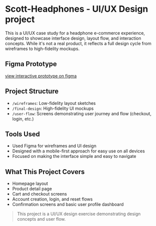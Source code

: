 # Scott-Headphones - UI/UX Design project
This is a UI/UX case study for a headphone e-commerce experience, designed to showcase interface design, layout flow, and interaction concepts. While it's not a real product, it reflects a full design cycle from wireframes to high-fidelity mockups.
## Figma Prototype
[view interactive prototype on figma](https://www.figma.com/proto/PEyrBNtSJldyEO6iuV6yp3/Scott-ecom-v1?node-id=177-130&p=f&t=bkjphN6fxJjZzRbu-1&scaling=scale-down&content-scaling=fixed&page-id=177%3A126&starting-point-node-id=177%3A130)
## Project Structure
- `/wireframes`: Low-fidelity layout sketches
- `/final-design`: High-fidelity UI mockups
- `/user-flow`: Screens demonstrating user journey and flow (checkout, login, etc.) 
## Tools Used
- Used Figma for wireframes and UI design
- Designed with a mobile-first approach for easy use on all devices
- Focused on making the interface simple and easy to navigate
## What This Project Covers
- Homepage layout
- Product detail page
- Cart and checkout screens
- Account creation, login, and reset flows
- Confirmation screens and basic user profile dashboard

> This project is a UI/UX design exercise demonstrating design concepts and user flow.

